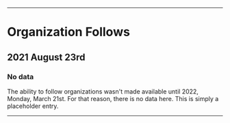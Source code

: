 
***

# Organization Follows

## 2021 August 23rd

### No data

The ability to follow organizations wasn't made available until 2022, Monday, March 21st. For that reason, there is no data here. This is simply a placeholder entry.

***
